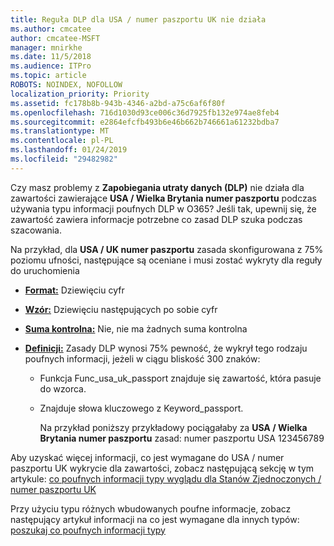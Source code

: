```yaml
---
title: Reguła DLP dla USA / numer paszportu UK nie działa
ms.author: cmcatee
author: cmcatee-MSFT
manager: mnirkhe
ms.date: 11/5/2018
ms.audience: ITPro
ms.topic: article
ROBOTS: NOINDEX, NOFOLLOW
localization_priority: Priority
ms.assetid: fc178b8b-943b-4346-a2bd-a75c6af6f80f
ms.openlocfilehash: 716d1030d93ce006c36d7925fb132e974ae8feb4
ms.sourcegitcommit: e2864efcfb493b6e46b662b746661a61232bdba7
ms.translationtype: MT
ms.contentlocale: pl-PL
ms.lasthandoff: 01/24/2019
ms.locfileid: "29482982"
---
```

Czy masz problemy z **Zapobiegania utraty danych (DLP)** nie działa dla zawartości zawierające **USA / Wielka Brytania numer paszportu** podczas używania typu informacji poufnych DLP w O365? Jeśli tak, upewnij się, że zawartość zawiera informacje potrzebne co zasad DLP szuka podczas szacowania. 
  
Na przykład, dla **USA / UK numer paszportu** zasada skonfigurowana z 75% poziomu ufności, następujące są oceniane i musi zostać wykryty dla reguły do uruchomienia 
  
- **[Format:](https://docs.microsoft.com/en-us/office365/securitycompliance/what-the-sensitive-information-types-look-for#format-77)** Dziewięciu cyfr 
    
- **[Wzór:](https://docs.microsoft.com/en-us/office365/securitycompliance/what-the-sensitive-information-types-look-for#pattern-77)** Dziewięciu następujących po sobie cyfr 
    
- **[Suma kontrolna:](https://docs.microsoft.com/en-us/office365/securitycompliance/what-the-sensitive-information-types-look-for#checksum-76)** Nie, nie ma żadnych suma kontrolna 
    
- **[Definicji:](https://docs.microsoft.com/en-us/office365/securitycompliance/what-the-sensitive-information-types-look-for#definition-77)** Zasady DLP wynosi 75% pewność, że wykrył tego rodzaju poufnych informacji, jeżeli w ciągu bliskość 300 znaków: 
    
  - Funkcja Func_usa_uk_passport znajduje się zawartość, która pasuje do wzorca.
    
  - Znajduje słowa kluczowego z Keyword_passport.
    
    Na przykład poniższy przykładowy pociągałaby za **USA / Wielka Brytania numer paszportu** zasad: numer paszportu USA 123456789 
    
Aby uzyskać więcej informacji, co jest wymagane do USA / numer paszportu UK wykrycie dla zawartości, zobacz następującą sekcję w tym artykule: [co poufnych informacji typy wyglądu dla Stanów Zjednoczonych / numer paszportu UK](https://docs.microsoft.com/en-us/office365/securitycompliance/what-the-sensitive-information-types-look-for#us--uk-passport-number)
  
Przy użyciu typu różnych wbudowanych poufne informacje, zobacz następujący artykuł informacji na co jest wymagane dla innych typów: [poszukaj co poufnych informacji typy](https://docs.microsoft.com/en-us/office365/securitycompliance/what-the-sensitive-information-types-look-for)
  

